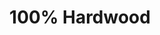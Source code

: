 ---
templateKey: index-page
title: 100% Hardwood
image: /img/home-jumbotron.png
heading: 100% Hardwood Biochar
subheading: Biochar
mainpitch:
  title: Why Backwoods
  description: >
    Not all biochar is equal, in that it may come from many agricultural sources. We only use 100% hardwood, heated at optimum conditions, producing premium quality biochar. As a result, our customers have reported about 20% increased production.
description: >-
  Backwoods is the ultimate biochar source for those who want to learn about their
  java’s origin and support the farmers that grew it. We take coffee production,
  roasting and brewing seriously and we’re glad to pass that knowledge to
  anyone.
intro:
  blurbs:
    - image: /img/coffee.png
      heading: Soil
      items: 
        - Improve porosity - Increase water retention - Improve microbial properties - Increase aggregation - Decrease acidity 

    - image: /img/coffee-gear.png
      heading: Compost
      items: 
        - Reduce bulk density - Prevent loss of nutrients - Promote microbial activity - Reduce ammonia loss - Reduce emissions 

    - image: /img/tutorials.png
      heading: Environment
      items: 
       - Biochar is the byproduct of one of the only energy production systems that puts more carbon back into the earth than emits.
  heading: What we offer
  description: >
    Kaldi is the ultimate spot for coffee lovers who want to learn about their
    java’s origin and support the farmers that grew it. We take coffee
    production, roasting and brewing seriously and we’re glad to pass that
    knowledge to anyone. This is an edit via identity...
main:
  heading: Great coffee with no compromises
  description: >
    We hold our coffee to the highest standards from the shrub to the cup.
    That’s why we’re meticulous and transparent about each step of the coffee’s
    journey. We personally visit each farm to make sure the conditions are
    optimal for the plants, farmers and the local environment.
  image1:
    alt: A close-up of a paper filter filled with ground coffee
    image: /img/products-grid3.jpg
  image2:
    alt: A green cup of a coffee on a wooden table
    image: /img/products-grid2.jpg
  image3:
    alt: Coffee beans
    image: /img/products-grid1.jpg
---